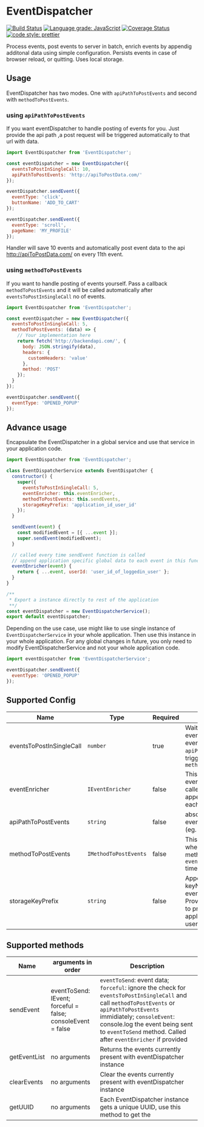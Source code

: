# EventDispatcher

[![Build Status](https://travis-ci.org/improm/EventDispatcher.svg?branch=master)](https://travis-ci.org/improm/EventDispatcher)
[![Language grade: JavaScript](https://img.shields.io/lgtm/grade/javascript/g/improm/EventDispatcher.svg?logo=lgtm&logoWidth=18)](https://lgtm.com/projects/g/improm/EventDispatcher/context:javascript)
[![Coverage Status](https://coveralls.io/repos/github/improm/EventDispatcher/badge.svg?branch=master)](https://coveralls.io/github/improm/EventDispatcher?branch=master)
[![code style: prettier](https://badgen.now.sh/badge/code%20style/prettier/ff69b4)](https://github.com/prettier/prettier)

Process events, post events to server in batch, enrich events by appendig additonal data using simple configuration.
Persists events in case of browser reload, or quitting. Uses local storage.

## Usage

EventDispatcher has two modes. One with `apiPathToPostEvents` and second with `methodToPostEvents`.

### using `apiPathToPostEvents`

If you want eventDispatcher to handle posting of events for you. Just provide the api path ,a post request will be
triggered automatically to that url with data.

```javascript
import EventDispatcher from 'EventDispatcher';

const eventDispatcher = new EventDispatcher({
  eventsToPostInSingleCall: 10,
  apiPathToPostEvents: 'http://apiToPostData.com/'
});

eventDispatcher.sendEvent({
  eventType: 'click',
  buttonName: 'ADD_TO_CART'
});

eventDispatcher.sendEvent({
  eventType: 'scroll',
  pageName: 'MY_PROFILE'
});
```

Handler will save 10 events and automatically post event data to the api http://apiToPostData.com/ on every 11th event.

### using `methodToPostEvents`

If you want to handle posting of events yourself. Pass a callback `methodToPostEvents` and it will be called
automatically after `eventsToPostInSingleCall` no of events.

```javascript
import EventDispatcher from 'EventDispatcher';

const eventDispatcher = new EventDispatcher({
  eventsToPostInSingleCall: 5,
  methodToPostEvents: (data) => {
    // Your implementation here
    return fetch('http://backendapi.com/', {
      body: JSON.stringify(data),
      headers: {
        customHeaders: 'value'
      },
      method: 'POST'
    });
  }
});

eventDispatcher.sendEvent({
  eventType: 'OPENED_POPUP'
});
```

## Advance usage

Encapsulate the EventDispatcher in a global service and use that service in your application code.

```javascript
import EventDispatcher from 'EventDispatcher';

class EventDispatcherService extends EventDispatcher {
  constructor() {
    super({
      eventsToPostInSingleCall: 5,
      eventEnricher: this.eventEnricher,
      methodToPostEvents: this.sendEvents,
      storageKeyPrefix: 'application_id_user_id'
    });
  }

  sendEvent(event) {
    const modifiedEvent = [{ ...event }];
    super.sendEvent(modifiedEvent);
  }

  // called every time sendEvent function is called
  // append application specific global data to each event in this function
  eventEnricher(event) {
    return { ...event, userId: 'user_id_of_loggedin_user' };
  }
}

/**
 * Export a instance directly to rest of the application
 **/
const eventDispatcher = new EventDispatcherService();
export default eventDispatcher;

```

Depending on the use case, use might like to use single instance of `EventDispatcherService` in your whole application.
Then use this instance in your whole application. For any global changes in future, you only need to modify
EventDispatcherService and not your whole application code.

```javascript
import eventDispatcher from 'EventDispatcherService';

eventDispatcher.sendEvent({
  eventType: 'OPENED_POPUP'
});
```

## Supported Config

| Name                     | Type                  | Required | Description                                                                                                                                    |
| ------------------------ | --------------------- | -------- | ---------------------------------------------------------------------------------------------------------------------------------------------- |
| eventsToPostInSingleCall | `number`              | true     | Wait for these many events before posting events to `apiPathToPostEvents` or triggering `methodToPostEvents`                                   |
| eventEnricher            | `IEventEnricher`      | false    | This function is triggered every time send event is called, can be used to append additonal data to each event.                                |
| apiPathToPostEvents      | `string`              | false    | absolute url, to which event should be posted (eg. http://api.com)                                                                             |
| methodToPostEvents       | `IMethodToPostEvents` | false    | This function is triggered when after sendEvent method has been called `eventsToPostInSingleCall` times atleast                                |
| storageKeyPrefix         | `string`              | false    | Appended to the keyName used to save events in localstorage, Provide something unique to prevent conflict across applications / multiple users |

## Supported methods

| Name         | arguments in order                                          | Description                                                                                                                                                                                                                                                                   |
| ------------ | ----------------------------------------------------------- | ----------------------------------------------------------------------------------------------------------------------------------------------------------------------------------------------------------------------------------------------------------------------------- |
| sendEvent    | eventToSend: IEvent; forceful = false; consoleEvent = false | `eventToSend`: event data; `forceful`: ignore the check for `eventsToPostInSingleCall` and call `methodToPostEvents` or `apiPathToPostEvents` immidiately; `consoleEvent`: console.log the event being sent to `eventToSend` method. Called after `eventEnricher` if provided |
| getEventList | no arguments                                                | Returns the events currently present with eventDispatcher instance                                                                                                                                                                                                            |
| clearEvents  | no arguments                                                | Clear the events currently present with eventDispatcher instance                                                                                                                                                                                                              |
| getUUID      | no arguments                                                | Each EventDispatcher instance gets a unique UUID, use this method to get the                                                                                                                                                                                                  |
